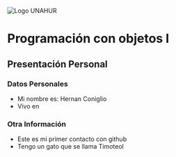 ![Logo UNAHUR](./UNAHUR.png)

# Programación con objetos I
## Presentación Personal

### Datos Personales
- Mi nombre es: Hernan Coniglio
- Vivo en


### Otra Información
- Este es mi primer contacto con github
- Tengo un gato que se llama Timoteol
